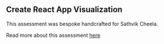 ## Create React App Visualization

This assessment was bespoke handcrafted for Sathvik Cheela.

Read more about this assessment [here](https://react.eogresources.com)
